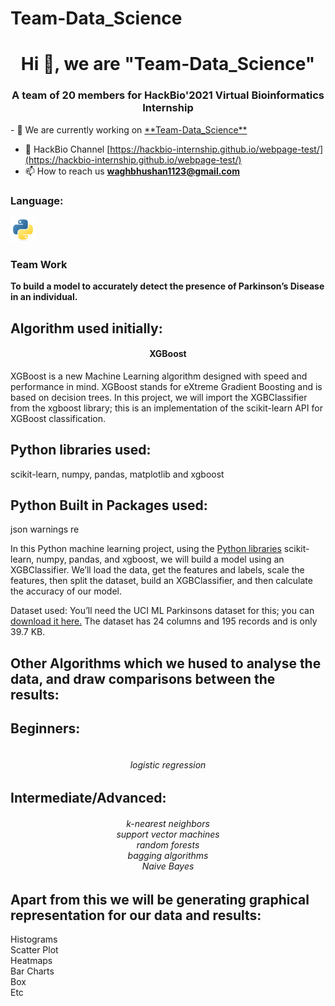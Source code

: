 # Team-Data_Science
<h1 align="center">Hi 👋, we are "Team-Data_Science"</h1>
<h3 align="center">A team of 20 members for HackBio'2021 Virtual Bioinformatics Internship</h3>
- 🔭 We are currently working on <a href="https://github.com/Bhushan-Wagh025/Team-Data_Science">**Team-Data_Science**</a>

- 👯 HackBio Channel [https://hackbio-internship.github.io/webpage-test/](https://hackbio-internship.github.io/webpage-test/)
- 📫 How to reach us **waghbhushan1123@gmail.com**

<h3 align="left">Language:</h3>
<a href="https://www.python.org" target="_blank"> <img src="https://raw.githubusercontent.com/devicons/devicon/master/icons/python/python-original.svg" alt="python" width="40" height="40"/> </a>

### Team Work
**To build a model to accurately detect the presence of Parkinson’s Disease in an individual.**

## Algorithm used initially: 
<h4 align="center">XGBoost</h3>
XGBoost is a new Machine Learning algorithm designed with speed and performance in mind. XGBoost stands for eXtreme Gradient Boosting and is based on decision trees. In this project, we will import the XGBClassifier from the xgboost library; this is an implementation of the scikit-learn API for XGBoost classification.



## Python libraries used:
scikit-learn, numpy, pandas, matplotlib and xgboost

## Python Built in Packages used:
json warnings re

In this Python machine learning project, using the <a href="https://data-flair.training/blogs/python-libraries/">Python libraries</a> scikit-learn, numpy, pandas, and xgboost, we will build a model using an XGBClassifier. We’ll load the data, get the features and labels, scale the features, then split the dataset, build an XGBClassifier, and then calculate the accuracy of our model.

Dataset used:
You’ll need the UCI ML Parkinsons dataset for this; you can <a href="https://archive.ics.uci.edu/ml/machine-learning-databases/parkinsons/">download it here.</a> The dataset has 24 columns and 195 records and is only 39.7 KB.


## Other Algorithms which we hused to analyse the data, and draw comparisons between the results:

## Beginners:
<h6 align="center"><br>logistic regression<br></h6>

## Intermediate/Advanced:
<h6 align="center">k-nearest neighbors<br>
support vector machines<br>
random forests<br>
bagging algorithms<br>
Naive Bayes</h6>

## Apart from this we will be generating graphical representation for our data and results:
<h7 align="center">Histograms<br>
Scatter Plot<br>
Heatmaps<br>
Bar Charts<br>
Box<br>
Etc</h7>
